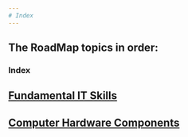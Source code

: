 ```yaml
---
# Index
---
```

The RoadMap topics in order:
-
### Index


[Fundamental IT Skills](https://github.com/Sisu-Sus/CyberSec-RoadMap/blob/main/Fundamental_IT_Skills/Fundamental_IT_Skills.md)
-
[Computer Hardware Components](https://github.com/Sisu-Sus/CyberSec-RoadMap/blob/main/Fundamental_IT_Skills/Computer_Hardware_Components.md)
---

